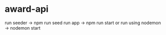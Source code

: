 # award-api

run seeder -> npm run seed
run app -> npm run start
or run using nodemon -> nodemon start